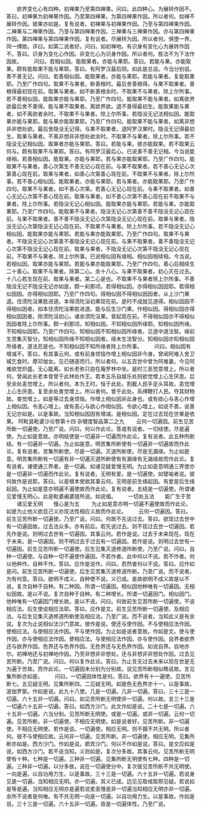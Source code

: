 <!-- { "loadSidebar": true } -->
　　欲界变化心有四种。初禅果乃至第四禅果。问曰。此四种心。为展转作因不。答曰。初禅果为初禅果作因。乃至第四禅果。为第四禅果作因。所以者何。如禅不展转作因。彼果亦如是。复有说者。初禅果与初禅果作因。乃至与第四禅果作因。二禅果与二禅果作因。乃至与第四禅果作因。三禅果与三禅果作因。亦与第四禅果作因。第四禅果与第四禅果作因。复有说者。尽展转为因。所以者何。俱堕一界。同一缚故。评曰。如第二说者好。问曰。如初禅地。有识身有变化心为展转作因不。答曰。识身为变化心作因。非变化心为识身作因。所以者何。胜法不为下法作因故。
　　问曰。若相似因。能取果者。亦能与果耶。答曰。若能与果。亦能取果。颇有能取果不能与果耶。答曰。有阿罗汉最后阴。如此是总说。今当分别说。善不善无记。问曰。若善相似因。能取果者。亦能与果耶。若能与果者。复能取果耶。乃至广作四句。取果不与果者。断善根时。最后舍善根得。与果不取果者。善根得最初现在前。取果与果者。如不断善根余时。不取果不与果者。除上尔所事。若不善相似因。能取果亦能与果耶。乃至广作四句。能取果不能与果者。如离欲界欲最后舍不善得。能与果不取果者。离欲界欲。退不善得最初生。能取果能与果者。如不离欲者余时。不取果不与果者。除上尔所事。若隐没无记法相似因。能取果亦能与果耶。能与果亦能取果耶。乃至广作四句。能取果不能与果者。如离非想非非想处欲。最后舍隐没无记得。与果不取果者。退阿罗汉果时。隐没无记得最初生。取果与果者。不离非想非非想处欲余时。不取果不与果者。除上尔所事。若不隐没无记相似因。取果者亦能与果耶。答曰。若能与果。彼亦能取果。若不取果云何与。颇有取果不与果耶。答曰。有阿罗汉最后心。已说善不善无记相。今当说能缘相。若善相似因。能取果。亦能与果耶。若与果亦能取果耶。乃至广作四句。能取果不与果者。善心次第生不善无记心现在前。与果不取果者。若不善心无记心次第善心现在前。取果与果者。如善心次第善心现在前。不取果不与果者。除上尔所事。若不善心相似因。能取果者。亦能与果耶。若与果者。亦能取果耶。乃至广作四句。取果不与果者。如不善心次第。若善心无记心现在前。与果不取果者。如善心无记心次第不善心现在前。取果与果者。如不善心次第不善心现在前不取果不与果者。除上尔所事。若隐没无记心相似因。能取果亦能与果耶。若能与果。亦能取果耶。乃至广作四句。能取果不与果者。隐没无记心次第善不善不隐没无记心现在前。与果不取果者。善不善不隐没无记心次第隐没无记心现在前。取果与果者。隐没无记心次第隐没无记心现在前。不取果不与果者。除上尔所事。若不隐没无记心相似因。能取果亦能与果耶。若能与果亦能取果耶。乃至广作四句。取果不与果者。不隐没无记心次第善不善隐没无记心现在前。与果不取果者。善不善隐没无记心次第不隐没无记心现在前。取果与果者。不隐没无记心次第不隐没无记心现在前。不取果不与果者。除上尔所事。已说相似因有缘相。相似因相续相。今当说。若相似因。取果亦能与果耶。若能与果亦能取果耶。乃至广作四句。善心后相续生二十善心。取果不与果者。除第二心。余十八心。与果不取果者。初心灭在过去。十八心若生现在前。取果与果者。第二心是也。不取果不与果者除上尔所事。不善隐没无记不隐没无记亦如是。颇一刹那顷。若得相似因。亦得相似因因耶。若得相似因因。亦得相似因耶。乃至广作四句。得相似因不得相似因因者。从上沙门果退。住须陀洹果胜进道。本得须陀洹初果现在前。是时不成就见道得。相似因因不得相似因者。如本住须陀洹果胜进道。能与后生沙门果。作相似因。得相似因亦得相似因因者。除须陀洹初心。诸余须陀洹果。曾起现在前。不得相似因亦不得相似因因者除上尔所事。颇一刹那顷。知相似因。不知相似因所缘耶。知相似因所缘。不知相似因耶。乃至广作四句。知相似因不知相似因所缘者。见道中道法智。缘前生苦集灭智分。知相似因所缘不知相似因者。缘未生法智分。知相似因亦知相似因所缘者。道法忍是也。不知相似因不知所缘者除上尔所事。
　　问曰。相似因有增减不。答曰。有其事云何。或有前身烦恼作增上相似因非今身。曾闻阿难入舍卫城乞食时。摩邓伽女。见已随逐而行。所以者何。以五百世中曾为阿难妻。今见阿难欲觉炽盛。无心能离。如长老弥只迦在庵罗林中坐。是时三恶觉意增上。所以者何。曾闻此长老本昔曾于此林处作王。若本五乐自娱乐处则欲觉增上心生厌患。后至余处恚觉增上。所以者何。本为王时。恒于此处。割截人民手足头耳故。恚觉增上心生厌患。复至余处害觉增上。所以者何。曾于此处。系缚鞭打人民。夺其财物故。害觉增上。如是等过去身烦恼。作增上相似因非此身也。或有欲心与恚心作增上相似因。令恚心增上。或有恚心与欲心作相似因。令欲心增上。如说不善。说善无记亦如是。以是事故。当知相似因因有增减。是相似因。定在过去现在世果是依果。
阿毗昙毗婆沙论卷第十四
杂犍度智品第二之九
　　云何一切遍因。前生见苦所断一切遍使。乃至广说。问曰。何以作此论。答或有说者。一切结使。尽是遍使。为止如是意故。亦明结使是一切遍非一切遍而作此论。复有说者。此五种所断结。有一切遍非一切遍。为止如是意。明苦集所断使有一切遍非一切遍故而作此论。复有说者。苦集所断使。尽是一切遍。灭道所断使。尽是无漏缘。为止如是意。明苦集所断有一切遍有非一切遍灭道所断使有有漏缘有无漏缘故而作此论。复有说者。诸使通三界者。是一切遍。如诸见疑爱慢无明。为止如是意明通三界使亦是一切遍非一切遍而作此论。复有说者。无明有爱。是一切遍使。如譬喻者说。彼何故作是说耶。答曰。以是根本使故其事云何。无明是前生缘起因。有爱是后生缘起因。为止如是意亦明遍不遍使故而作此论。复有说者。五结是一切遍使。所谓诸见爱慢无明心。此是毗婆阇婆提所说。如说偈。
　　一切处五法　　能广生于苦
　　诸见爱无明　　慢心是为五
　　为止如是意亦明一切遍不遍使故而作此论。如是为止他义欲显己义亦现法性相应义故而作此论。
　　云何一切遍因。答曰。前生见苦所断一切遍使。乃至广说。问曰。何故不先说过去。答曰。欲现过去世中有一切遍因故。过去法众多。亦有前后。若先说过去。则不现过去世一切遍因。若先作是说。则明过去世有一切遍因。其事云何。若作是说。过去于未来现在。现在于未来。是一切遍因。则不明过去于过去有一切遍因。若作是说。则明过去世有一切遍因。前生见苦所断一切遍使。后生见集灭道修道所断使。乃至广说。问曰。自种一切遍使。与自种一切不遍使作遍因。不若作者。此中何以不说。若不作者。何以他种作。自种不作。答曰。应作是说作。问曰。若然者何以不说。答曰。应作如是问。前生见苦所断一切遍使。后生见苦集灭道修道所断。乃至广说。而不说者。为有何意。答曰。欲明不成义。自种使不说。义已成。是故欲明不成义故是以不说。复次自种于自种。有二种因。所谓一切遍因。相似因他种唯有一切遍因。无相似因故。是以不说。复次自种于自种。有二种增长。所谓一切遍因门。相似因门。他种唯有一切遍因门增长故。是以不说。问曰。何故前生见苦所断一切遍使。不说相应法。后生使说相应法耶。答曰。应作是文。前生见苦所断一切遍使。及相应法。与后生见集灭道修道所断使及相应法。乃至广说。而不说者。当知此义是有余说。复次为止说相似法沙门意故。彼作是说。使还与使作因。不与使相应法作因。使相应法。与使相应法作因。不与使作因。为止如是说者意故。作如是文。使与使作因。亦与使相应法作因。使相应法。与使相应法作因。亦与使作因。自界者欲界还与欲界作因。色界还与色界作因。无色界还与无色界作因。如说自界。自地亦尔。初禅地还与初禅地作因。乃至非想非非想处。还与非想非非想处作因。过去见苦所断。乃至广说。问曰。何以复作此论。答曰。为止言无过去未来以现在世是无为遍于世故。而作此论。一切遍因未分别为分别故。说见苦所断相似略说故。言见集所断亦如是。
　　问曰。一切遍因体性是何。答曰。欲界有十一遍使。见苦所断七。五见疑无明。见集所断四。二见疑无明。如是色无色界亦十一。以是事故。波伽罗那。作如是说。此九十八使。几是一切遍。几非一切遍。答曰。三十三是一切遍。六十五非一切遍。问曰。如见苦所断无明使非一切遍。何以故。言三十三是一切遍六十五非一切遍。答曰。如西方沙门。此文作如是说。二十七是一切遍。六十五非一切遍。六当分别。见苦所断无明使。或是一切遍。或非一切遍。云何一切遍。见苦所断。非一切遍使。不相应无明使。如是说者好。见苦所断。非一切遍使。不相应无明使。若作是说。一切遍使。相应无明。则不摄不共无明。所以者何。彼不与使相应故。云何非一切遍。见苦所断。非一切遍使。相应无明。见集所断亦如是。西方沙门。作如是说。罽宾沙门。何以不作如是说。答曰。是文应如是说。如西方沙门。若不说当知。义则如是。复次分多故。其事云何。见苦所断无明使有十种。七种是一切遍。三种非一切遍。见集所断无明使有七种。四种是一切遍。三种非一切遍。以分多故。说在一切遍使分中。复次彼见苦所断不共无明使。一向是遍。以自功用力生。以是事故。三十三是一切遍。六十五非一切遍。若说身见是一切遍。当知相应无明。亦一切遍。其义已成。边见见取戒取邪见疑。若说如是等是遍。当知相应无明亦是遍若说爱恚慢是非一切遍当知相应无明亦非一切遍。余所不说者是何唯。有不共无明一向是一切遍。以自功用力生。以是事故。作如是说。三十三是一切遍。六十五非一切遍。皆是一切遍体性。乃至广说。
